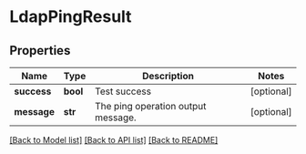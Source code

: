 # LdapPingResult

## Properties
Name | Type | Description | Notes
------------ | ------------- | ------------- | -------------
**success** | **bool** | Test success | [optional] 
**message** | **str** | The ping operation output message. | [optional] 

[[Back to Model list]](../README.md#documentation-for-models) [[Back to API list]](../README.md#documentation-for-api-endpoints) [[Back to README]](../README.md)


